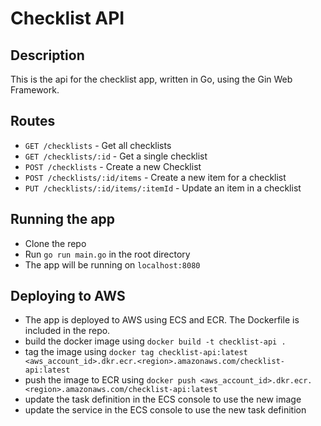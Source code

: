 # Checklist API

## Description
This is the api for the checklist app, written in Go, using the Gin Web Framework. 

## Routes

- `GET /checklists` - Get all checklists
- `GET /checklists/:id` - Get a single checklist
- `POST /checklists` - Create a new Checklist
- `POST /checklists/:id/items` - Create a new item for a checklist
- `PUT /checklists/:id/items/:itemId` - Update an item in a checklist

## Running the app
- Clone the repo
- Run `go run main.go` in the root directory
- The app will be running on `localhost:8080`

## Deploying to AWS

- The app is deployed to AWS using ECS and ECR. The Dockerfile is included in the repo.
- build the docker image using `docker build -t checklist-api .`
- tag the image using `docker tag checklist-api:latest <aws_account_id>.dkr.ecr.<region>.amazonaws.com/checklist-api:latest`
- push the image to ECR using `docker push <aws_account_id>.dkr.ecr.<region>.amazonaws.com/checklist-api:latest`
- update the task definition in the ECS console to use the new image
- update the service in the ECS console to use the new task definition
